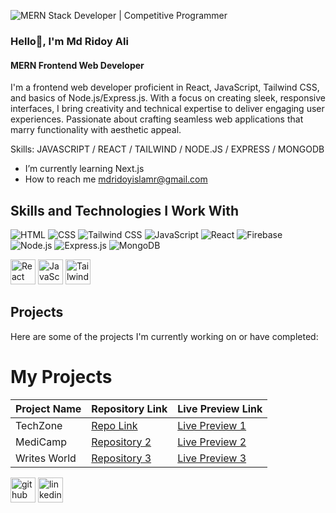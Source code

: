 
![MERN Stack Developer | Competitive Programmer](https://scontent.fccu9-1.fna.fbcdn.net/v/t39.30808-6/409192539_1021478182488612_4734927205960495052_n.jpg?stp=dst-jpg_p960x960&_nc_cat=103&ccb=1-7&_nc_sid=3635dc&_nc_eui2=AeEuH61-dIxRkyCIw3HvAzwRltK6iKEzzw6W0rqIoTPPDl4wBBXRG2HgMIYD7mIcpLA-XGykulExnGTFEcYRx-5G&_nc_ohc=-I5QFugv9wsAX9Hs6TX&_nc_ht=scontent.fccu9-1.fna&oh=00_AfDbnFvmw2jouldWwffUeqST98fTjnY10pMf3Yd-a60Abg&oe=6578E85E)
### Hello👋, I'm Md Ridoy Ali
#### MERN Frontend Web Developer
I'm a frontend web developer proficient in React, JavaScript, Tailwind CSS, and basics of Node.js/Express.js. With a focus on creating sleek, responsive interfaces, I bring creativity and technical expertise to deliver engaging user experiences. Passionate about crafting seamless web applications that marry functionality with aesthetic appeal.

Skills:  JAVASCRIPT / REACT / TAILWIND / NODE.JS / EXPRESS / MONGODB

-  I’m currently learning Next.js 
-  How to reach me mdridoyislamr@gmail.com

## Skills and Technologies I Work With

 ![HTML](https://img.shields.io/badge/-HTML-E34F26?logo=html5&logoColor=white&style=flat-square)
 ![CSS](https://img.shields.io/badge/-CSS-1572B6?logo=css3&logoColor=white&style=flat-square)
 ![Tailwind CSS](https://img.shields.io/badge/-Tailwind_CSS-38B2AC?logo=tailwind-css&logoColor=white&style=flat-square)
 ![JavaScript](https://img.shields.io/badge/-JavaScript-F7DF1E?logo=javascript&logoColor=black&style=flat-square)
 ![React](https://img.shields.io/badge/-React-61DAFB?logo=react&logoColor=white&style=flat-square)
 ![Firebase](https://img.shields.io/badge/-Firebase-FFCA28?logo=firebase&logoColor=black&style=flat-square)
 ![Node.js](https://img.shields.io/badge/-Node.js-339933?logo=node.js&logoColor=white&style=flat-square)
 ![Express.js](https://img.shields.io/badge/-Express.js-000000?logo=express&logoColor=white&style=flat-square)
 ![MongoDB](https://img.shields.io/badge/-MongoDB-47A248?logo=mongodb&logoColor=white&style=flat-square)

[<img src='https://upload.wikimedia.org/wikipedia/commons/thumb/a/a7/React-icon.svg/1280px-React-icon.svg.png' alt='React' height='40'>](https://your-react-link)
[<img src='https://upload.wikimedia.org/wikipedia/commons/thumb/9/99/Unofficial_JavaScript_logo_2.svg/320px-Unofficial_JavaScript_logo_2.svg.png' alt='JavaScript' height='40'>](https://your-javascript-link)
[<img src='https://i.ibb.co/C7hG2n7/download-1-removebg-preview.png' alt='Tailwind CSS' height='40'>](https://your-tailwind-css-link)



## Projects

Here are some of the projects I'm currently working on or have completed:
# My Projects

| Project Name         | Repository Link                  | Live Preview Link                |
| -----------------    | --------------------------------- | --------------------------------- |
| TechZone             | [Repo Link]([link-to-repo-1](https://github.com/mdridoyali/techZone-client-10))    | [Live Preview 1]([link-to-preview-1](https://assignment-10-6741d.web.app/)) |
| MediCamp             | [Repository 2](link-to-repo-2)    | [Live Preview 2](link-to-preview-2) |
| Writes World         | [Repository 3](link-to-repo-3)    | [Live Preview 3](link-to-preview-3) |


[<img src='https://cdn.jsdelivr.net/npm/simple-icons@3.0.1/icons/github.svg' alt='github' height='40'>](https://github.com/https://github.com/mdridoyali) 
[<img src='https://cdn.jsdelivr.net/npm/simple-icons@3.0.1/icons/linkedin.svg' alt='linkedin' height='40'>](https://www.linkedin.com/in/https://www.linkedin.com/in/md-ridoy-islam-7a3b39280//)  

